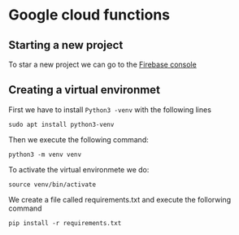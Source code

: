 # Google cloud functions

## Starting a new project

To star a new project we can go to the [Firebase console](https://console.firebase.google.com)

## Creating a virtual environmet

First we have to install `Python3 -venv` with the following lines

```
sudo apt install python3-venv
```

Then we execute the following command:

```
python3 -m venv venv
```

To activate the virtual environmete we do:

```
source venv/bin/activate
```

We create a file called requirements.txt and execute the follorwing command

```
pip install -r requirements.txt
```
